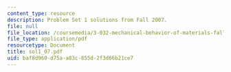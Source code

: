 ```yaml
---
content_type: resource
description: Problem Set 1 solutions from Fall 2007.
file: null
file_location: /coursemedia/3-032-mechanical-behavior-of-materials-fall-2007/baf8d960d75aa83c855d2f3d66b21ce7_sol1_07.pdf
file_type: application/pdf
resourcetype: Document
title: sol1_07.pdf
uid: baf8d960-d75a-a83c-855d-2f3d66b21ce7
---
```

